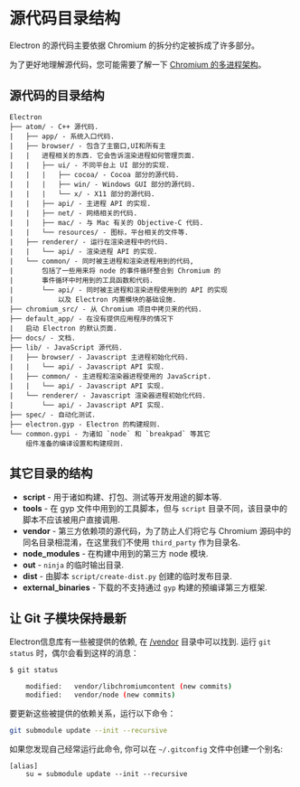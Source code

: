 # 源代码目录结构

Electron 的源代码主要依据 Chromium 的拆分约定被拆成了许多部分。

为了更好地理解源代码，您可能需要了解一下 [Chromium 的多进程架构](http://dev.chromium.org/developers/design-documents/multi-process-architecture)。

## 源代码的目录结构

    Electron
    ├── atom/ - C++ 源代码.
    |   ├── app/ - 系统入口代码.
    |   ├── browser/ - 包含了主窗口,UI和所有主
    |   |   进程相关的东西. 它会告诉渲染进程如何管理页面.
    |   |   ├── ui/ - 不同平台上 UI 部分的实现.
    |   |   |   ├── cocoa/ - Cocoa 部分的源代码.
    |   |   |   ├── win/ - Windows GUI 部分的源代码.
    |   |   |   └── x/ - X11 部分的源代码.
    |   |   ├── api/ - 主进程 API 的实现.
    |   |   ├── net/ - 网络相关的代码.
    |   |   ├── mac/ - 与 Mac 有关的 Objective-C 代码.
    |   |   └── resources/ - 图标，平台相关的文件等.
    |   ├── renderer/ - 运行在渲染进程中的代码.
    |   |   └── api/ - 渲染进程 API 的实现.
    |   └── common/ - 同时被主进程和渲染进程用到的代码,
    |       包括了一些用来将 node 的事件循环整合到 Chromium 的
    |       事件循环中时用到的工具函数和代码.
    |       └── api/ - 同时被主进程和渲染进程使用到的 API 的实现
    |           以及 Electron 内置模块的基础设施.
    ├── chromium_src/ - 从 Chromium 项目中拷贝来的代码.
    ├── default_app/ - 在没有提供应用程序的情况下
    |   启动 Electron 的默认页面.
    ├── docs/ - 文档.
    ├── lib/ - JavaScript 源代码.
    |   ├── browser/ - Javascript 主进程初始化代码.
    |   |   └── api/ - Javascript API 实现.
    |   ├── common/ - 主进程和渲染器进程使用的 JavaScript.
    |   |   └── api/ - Javascript API 实现.
    |   └── renderer/ - Javascript 渲染器进程初始化代码.
    |       └── api/ - Javascript API 实现.
    ├── spec/ - 自动化测试.
    ├── electron.gyp - Electron 的构建规则.
    └── common.gypi - 为诸如 `node` 和 `breakpad` 等其它
        组件准备的编译设置和构建规则.
    

## 其它目录的结构

* **script** - 用于诸如构建、打包、测试等开发用途的脚本等.
* **tools** - 在 gyp 文件中用到的工具脚本，但与 `script` 目录不同，该目录中的脚本不应该被用户直接调用.
* **vendor** - 第三方依赖项的源代码，为了防止人们将它与 Chromium 源码中的同名目录相混淆，在这里我们不使用 `third_party` 作为目录名.
* **node_modules** - 在构建中用到的第三方 node 模块.
* **out** - `ninja` 的临时输出目录.
* **dist** - 由脚本 `script/create-dist.py` 创建的临时发布目录.
* **external_binaries** - 下载的不支持通过 `gyp` 构建的预编译第三方框架.

## 让 Git 子模块保持最新

Electron信息库有一些被提供的依赖, 在 [/vendor](https://github.com/electron/electron/tree/master/vendor) 目录中可以找到. 运行 `git status` 时，偶尔会看到这样的消息：

```sh
$ git status

    modified:   vendor/libchromiumcontent (new commits)
    modified:   vendor/node (new commits)
```

要更新这些被提供的依赖关系，运行以下命令：

```sh
git submodule update --init --recursive
```

如果您发现自己经常运行此命令, 你可以在 `~/.gitconfig` 文件中创建一个别名:

    [alias]
        su = submodule update --init --recursive
